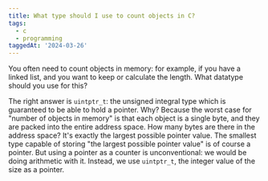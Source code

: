 ```yaml
---
title: What type should I use to count objects in C?
tags:
  - c
  - programming
taggedAt: '2024-03-26'
---
```


You often need to count objects in memory: for example, if you have a linked list, and you want to keep or calculate the length. What datatype should you use for this?

The right answer is `uintptr_t`: the unsigned integral type which is guaranteed to be able to hold a pointer. Why? Because the worst case for "number of objects in memory" is that each object is a single byte, and they are packed into the entire address space. How many bytes are there in the address space? It's exactly the largest possible pointer value. The smallest type capable of storing "the largest possible pointer value" is of course a pointer. But using a pointer as a counter is unconventional: we would be doing arithmetic with it. Instead, we use `uintptr_t`, the integer value of the size as a pointer.
